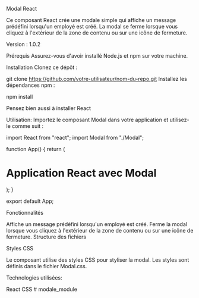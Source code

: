 Modal React

Ce composant React crée une modale simple qui affiche un message prédéfini lorsqu'un employé est créé. La modal se ferme lorsque vous cliquez à l'extérieur de la zone de contenu ou sur une icône de fermeture.

Version : 1.0.2

Prérequis
Assurez-vous d'avoir installé Node.js et npm sur votre machine.

Installation
Clonez ce dépôt :

git clone https://github.com/votre-utilisateur/nom-du-repo.git
Installez les dépendances npm :

npm install

Pensez bien aussi à installer React

Utilisation:
Importez le composant Modal dans votre application et utilisez-le comme suit :


import React from "react";
import Modal from "./Modal";

function App() {
  return (
    <div className="App">
      <h1>Application React avec Modal</h1>
      <Modal />
    </div>
  );
}

export default App;

Fonctionnalités

Affiche un message prédéfini lorsqu'un employé est créé.
Ferme la modal lorsque vous cliquez à l'extérieur de la zone de contenu ou sur une icône de fermeture.
Structure des fichiers


Styles CSS

Le composant utilise des styles CSS pour styliser la modal. Les styles sont définis dans le fichier Modal.css.

Technologies utilisées:

React
CSS
#   m o d a l e _ m o d u l e  
 